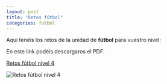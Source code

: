 ```yaml
---
layout: post
title: "Retos fútbol"
categories: futbol
---
```



Aquí tenéis los retos de la unidad de **fútbol** para vuestro nivel:

En este link podéis descargaros el PDF.

[Retos fútbol nivel 4](https://danieledufis.github.io/pdfs/F%C3%BAtbol-retos-4.pdf)

![Retos fútbol nivel 4](https://danieledufis.github.io/images_text/F%C3%BAtbol-retos-4_page-0001.jpg)




[Retos fútbol nivel 4]:../../pdfs/F%C3%BAtbol-retos-4.pdf
